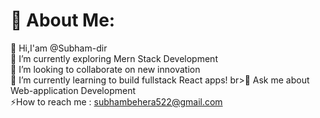# 💫 About Me:
🤝 Hi,I'am @Subham-dir<br>🔭 I’m currently exploring Mern Stack Development<br>👯 I’m looking to collaborate on new innovation<br>🌱 I’m currently learning to build fullstack React apps! br>💬 Ask me about  Web-application Development<br>⚡How to reach me : subhambehera522@gmail.com


